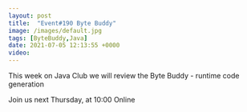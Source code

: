 ```yaml
---
layout: post
title:  "Event#190 Byte Buddy"
image: /images/default.jpg
tags: [ByteBuddy,Java]
date: 2021-07-05 12:13:55 +0000
video: 
---
```


This week on Java Club we will review the Byte Buddy - runtime code generation

Join us next Thursday, at 10:00 Online
